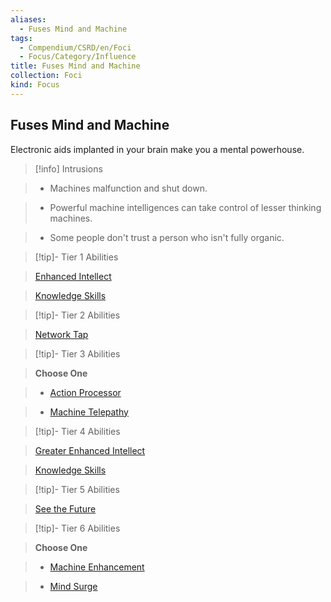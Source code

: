 ```yaml
---
aliases:
  - Fuses Mind and Machine
tags:
  - Compendium/CSRD/en/Foci
  - Focus/Category/Influence
title: Fuses Mind and Machine
collection: Foci
kind: Focus
---
```

## Fuses Mind and Machine    
Electronic aids implanted in your brain make you a mental powerhouse.    
  
>[!info] Intrusions    
>- Machines malfunction and shut down.    
>- Powerful machine intelligences can take control of lesser thinking machines.    
>- Some people don't trust a person who isn't fully organic.    
  
  
>[!tip]- Tier 1 Abilities    
> [Enhanced Intellect](Enhanced-Intellect.md)    
> [Knowledge Skills](Knowledge-Skills.md)    
  
  
>[!tip]- Tier 2 Abilities    
> [Network Tap](Network-Tap.md)    
  
  
>[!tip]- Tier 3 Abilities    
> **Choose One**    
>- [Action Processor](Action-Processor.md)    
>- [Machine Telepathy](Machine-Telepathy.md)    
  
  
>[!tip]- Tier 4 Abilities    
> [Greater Enhanced Intellect](Greater-Enhanced-Intellect.md)    
> [Knowledge Skills](Knowledge-Skills.md)    
  
  
>[!tip]- Tier 5 Abilities    
> [See the Future](See-the-Future.md)    
  
  
>[!tip]- Tier 6 Abilities    
> **Choose One**    
>- [Machine Enhancement](Machine-Enhancement.md)    
>- [Mind Surge](Mind-Surge.md)